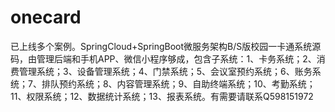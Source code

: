 # onecard
已上线多个案例。SpringCloud+SpringBoot微服务架构B/S版校园一卡通系统源码，由管理后端和手机APP、微信小程序够成，包含子系统：1、卡务系统；2、消费管理系统；3、设备管理系统；4、门禁系统；5、会议室预约系统；6、账务系统；7、排队预约系统；8、内容管理系统；9、自助终端系统；10、考勤系统；11、权限系统；12、数据统计系统；13、报表系统。有需要请联系Q598151972
